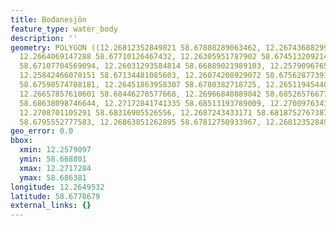 ```yaml
---
title: Bodanesjön
feature_type: water_body
description: ''
geometry: POLYGON ((12.26812352849821 58.67808289063462, 12.26743688299027 58.67710126467432,
  12.2664069147288 58.67710126467432, 12.26305951787902 58.67451320921435, 12.2611712427324
  58.67107704569094, 12.26031293584814 58.66889021989103, 12.25790967657078 58.66880095878295,
  12.25842466070151 58.67134481085603, 12.26074208929072 58.67562877391487, 12.2627161951246
  58.67598574708181, 12.26451863958307 58.6780382718725, 12.26511945440196 58.68049221900863,
  12.26657857610601 58.68446278577668, 12.26966848089042 58.68526576677129, 12.27172841741335
  58.68638098746644, 12.27172841741335 58.68513193789009, 12.27009763433299 58.6841951213345,
  12.2708701105291 58.68316905526556, 12.2687243433171 58.68187527673875, 12.26958265020226
  58.6795552777583, 12.26863851262895 58.67812750933967, 12.26812352849821 58.67808289063462))
geo_error: 0.0
bbox:
  xmin: 12.2579097
  ymin: 58.668801
  xmax: 12.2717284
  ymax: 58.686381
longitude: 12.2649532
latitude: 58.6778679
external_links: {}
---
```

